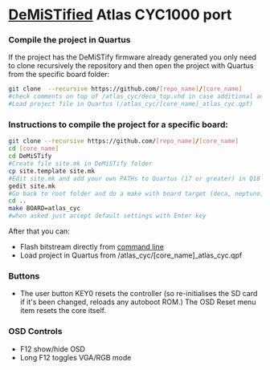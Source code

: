 # [DeMiSTified](https://github.com/robinsonb5/DeMiSTify) Atlas CYC1000 port

### Compile the project in Quartus

If the project has the DeMiSTify firmware already generated you only need to clone recursively the repository and then open the project with Quartus from the specific board folder:

```sh
git clone  --recursive https://github.com/[repo_name]/[core_name]
#check comments on top of /atlas_cyc/deca_top.vhd in case additional actions are needed
#Load project file in Quartus (/atlas_cyc/[core_name]_atlas_cyc.qpf)
```

### Instructions to compile the project for a specific board:

```sh
git clone --recursive https://github.com/[repo_name]/[core_name]
cd [core_name]
cd DeMiSTify
#Create file site.mk in DeMiSTify folder 
cp site.template site.mk
#Edit site.mk and add your own PATHs to Quartus (17 or greater) in Q18 line
gedit site.mk
#Go back to root folder and do a make with board target (deca, neptuno, uareloaded, atlas_cyc, ...). If not specified it will compile for all targets.
cd ..
make BOARD=atlas_cyc
#when asked just accept default settings with Enter key
```

After that you can:

* Flash bitstream directly from [command line](https://github.com/DECAfpga/DECA_binaries#flash-bitstream-to-fgpa-with-quartus)
* Load project in Quartus from /atlas_cyc/[core_name]_atlas_cyc.qpf

### Buttons

* The user button KEY0 resets the controller (so re-initialises the SD card if it's been changed, reloads any autoboot ROM.) The OSD Reset menu item resets the core itself.

### OSD Controls

* F12 show/hide OSD 
* Long F12 toggles VGA/RGB mode

